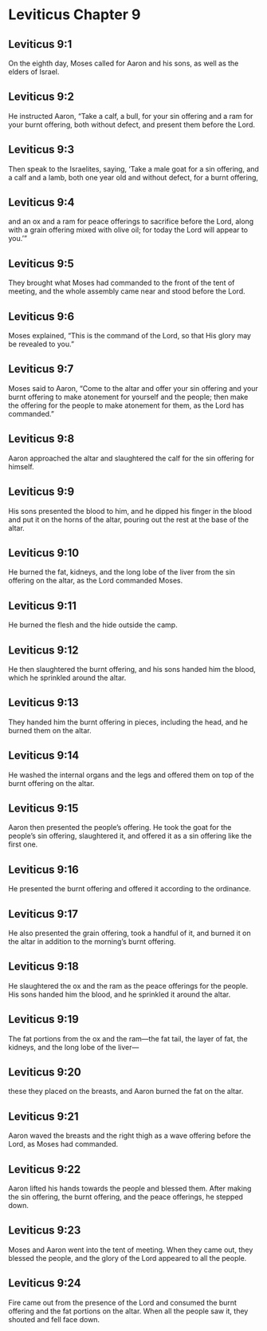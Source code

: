 # Leviticus Chapter 9

## Leviticus 9:1
On the eighth day, Moses called for Aaron and his sons, as well as the elders of Israel.

## Leviticus 9:2
He instructed Aaron, “Take a calf, a bull, for your sin offering and a ram for your burnt offering, both without defect, and present them before the Lord.

## Leviticus 9:3
Then speak to the Israelites, saying, ‘Take a male goat for a sin offering, and a calf and a lamb, both one year old and without defect, for a burnt offering,

## Leviticus 9:4
and an ox and a ram for peace offerings to sacrifice before the Lord, along with a grain offering mixed with olive oil; for today the Lord will appear to you.’”

## Leviticus 9:5
They brought what Moses had commanded to the front of the tent of meeting, and the whole assembly came near and stood before the Lord.

## Leviticus 9:6
Moses explained, “This is the command of the Lord, so that His glory may be revealed to you.”

## Leviticus 9:7
Moses said to Aaron, “Come to the altar and offer your sin offering and your burnt offering to make atonement for yourself and the people; then make the offering for the people to make atonement for them, as the Lord has commanded.”

## Leviticus 9:8
Aaron approached the altar and slaughtered the calf for the sin offering for himself.

## Leviticus 9:9
His sons presented the blood to him, and he dipped his finger in the blood and put it on the horns of the altar, pouring out the rest at the base of the altar.

## Leviticus 9:10
He burned the fat, kidneys, and the long lobe of the liver from the sin offering on the altar, as the Lord commanded Moses.

## Leviticus 9:11
He burned the flesh and the hide outside the camp.

## Leviticus 9:12
He then slaughtered the burnt offering, and his sons handed him the blood, which he sprinkled around the altar.

## Leviticus 9:13
They handed him the burnt offering in pieces, including the head, and he burned them on the altar.

## Leviticus 9:14
He washed the internal organs and the legs and offered them on top of the burnt offering on the altar.

## Leviticus 9:15
Aaron then presented the people’s offering. He took the goat for the people’s sin offering, slaughtered it, and offered it as a sin offering like the first one.

## Leviticus 9:16
He presented the burnt offering and offered it according to the ordinance.

## Leviticus 9:17
He also presented the grain offering, took a handful of it, and burned it on the altar in addition to the morning’s burnt offering.

## Leviticus 9:18
He slaughtered the ox and the ram as the peace offerings for the people. His sons handed him the blood, and he sprinkled it around the altar.

## Leviticus 9:19
The fat portions from the ox and the ram—the fat tail, the layer of fat, the kidneys, and the long lobe of the liver—

## Leviticus 9:20
these they placed on the breasts, and Aaron burned the fat on the altar.

## Leviticus 9:21
Aaron waved the breasts and the right thigh as a wave offering before the Lord, as Moses had commanded.

## Leviticus 9:22
Aaron lifted his hands towards the people and blessed them. After making the sin offering, the burnt offering, and the peace offerings, he stepped down.

## Leviticus 9:23
Moses and Aaron went into the tent of meeting. When they came out, they blessed the people, and the glory of the Lord appeared to all the people.

## Leviticus 9:24
Fire came out from the presence of the Lord and consumed the burnt offering and the fat portions on the altar. When all the people saw it, they shouted and fell face down.
